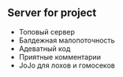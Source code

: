 ## Server for project
- Топовый сервер
- Балдежная малопоточность
- Адеватный код
- Приятные комментарии
- JoJo для лохов и гомосеков